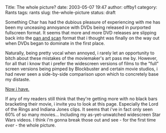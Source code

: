 Title: The whole picture?
date: 2003-05-07 19:47
author: offby1
category: Rants
tags: rants
slug: the-whole-picture
status: draft

Something Char has had the dubious pleasure of experiencing with me has been my unceasing annoyance with DVDs being released in purported fullscreen format. It seems that more and more DVD releases are slipping back into the [pan and scan](http://www.dvdreview.com/html/lingo.shtml) format that i thought was finally on the way out when DVDs began to dominate in the first place.

Naturally, being pretty vocal when annoyed, i rarely let an opportunity to bitch about these mistakes of the moviemaker's art pass me by. However, for all that i know that i prefer the widescreen versions of films to the "full" screen versions being pimped by Blockbuster and certain movie studios, i had never seen a side-by-side comparison upon which to concretely base my distaste.

[Now i have.](http://www.widescreen.org/examples.shtml)

If any of my readers still think that they're getting more with no black bars bracketing their movie, i invite you to look at this page. Especially the Lord of the Rings and Indiana Jones clips. It seems that i've in fact only seen 60% of so many movies\... Including my as-yet-unwatched widescreen Star Wars videos. I think i'm gonna break those out and see - for the first time *ever* - the whole picture.
